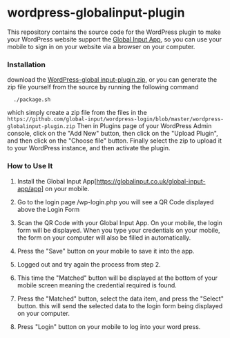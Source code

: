 # wordpress-globalinput-plugin

This repository contains the source code for the WordPress plugin to make your WordPress website support the [Global Input App](https://globalinput.co.uk/), so you can use your mobile to sign in on your website via a browser on your computer.

### Installation
download the [WordPress-global input-plugin.zip](https://github.com/global-input/wordpress-login/blob/master/wordpress-globalinput-plugin.zip), or you can generate the zip file yourself from the source by running the following command
  ```
    ./package.sh
  ```
which simply create a zip file from the files in the ```https://github.com/global-input/wordpress-login/blob/master/wordpress-globalinput-plugin.zip```
Then in Plugins page of your WordPress Admin console, click on the "Add New" button, then click on the "Upload Plugin", and then click on the "Choose file" button. Finally select the zip to upload it to your WordPress instance, and then activate the plugin.

### How to Use It
1. Install the Global Input App[https://globalinput.co.uk/global-input-app/app] on your mobile.

2. Go to the login page <your-website-url>/wp-login.php
you will see a QR Code displayed above the Login Form

3. Scan the QR Code with your Global Input App.
  On your mobile, the login form will be displayed. When you type your credentials on your mobile, the form on your computer will also be filled in automatically.

4. Press the "Save" button on your mobile to save it into the app.

5.  Logged out and try again the process from step 2.

6. This time the "Matched" button will be displayed at the bottom of your mobile screen meaning the credential required is found.
7. Press the "Matched" button, select the data item, and press the "Select" button.
  this will send the selected data to the login form being displayed on your computer.
8. Press "Login" button on your mobile to log into your word press.
